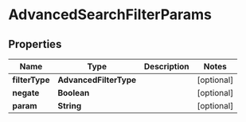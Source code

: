 

# AdvancedSearchFilterParams


## Properties

Name | Type | Description | Notes
------------ | ------------- | ------------- | -------------
**filterType** | **AdvancedFilterType** |  |  [optional]
**negate** | **Boolean** |  |  [optional]
**param** | **String** |  |  [optional]



